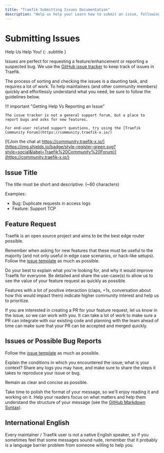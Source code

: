 ```yaml
---
title: "Traefik Submitting Issues Documentation"
description: "Help us help you! Learn how to submit an issue, following the guidelines, so the Traefik Proxy team can help. Read the technical documentation."
---
```


# Submitting Issues

Help Us Help You!
{: .subtitle }

Issues are perfect for requesting a feature/enhancement or reporting a suspected bug.
We use the [GitHub issue tracker](https://github.com/traefik/traefik/issues) to keep track of issues in Traefik.

The process of sorting and checking the issues is a daunting task, and requires a lot of work.
To help maintainers (and other community members) quickly and effortlessly understand what you need,
be sure to follow the guidelines below.

!!! important "Getting Help Vs Reporting an Issue"

    The issue tracker is not a general support forum, but a place to report bugs and asks for new features.

    For end-user related support questions, try using the [Traefik Community Forum](https://community.traefik-x.io/)
   [![Join the chat at https://community.traefik-x.io/](https://img.shields.io/badge/style-register-green.svg?style=social&label=Traefik%20Community%20Forum)](https://community.traefik-x.io/)

## Issue Title

The title must be short and descriptive. (~60 characters)

Examples:

* Bug: Duplicate requests in access logs
* Feature: Support TCP

## Feature Request

Traefik is an open source project and aims to be the best edge router possible.

Remember when asking for new features that these must be useful to the majority (and not only useful in edge case scenarios, or hack-like setups).
Follow the [issue template](https://github.com/traefik/traefik/blob/master/.github/ISSUE_TEMPLATE/feature-request.yml) as much as possible.

Do your best to explain what you're looking for, and why it would improve Traefik for everyone.
Be detailed and share the use-case(s) to allow us to see the value of your feature request as quickly as possible.

Features with a lot of positive interaction (claps, +1s, conversation about how this would impact them) indicate higher community interest and help us to prioritize.

If you are interested in creating a PR for your feature request, let us know in the issue, so we can work with you.
It can take a lot of work to make sure a PR can integrate with our existing code and planning with the team ahead of time can make sure that your PR can be accepted and merged quickly.

## Issues or Possible Bug Reports

Follow the [issue template](https://github.com/traefik/traefik/blob/master/.github/ISSUE_TEMPLATE/bug_report.yml) as much as possible.

Explain the conditions in which you encountered the issue; what is your context?
Share any logs you may have, and make sure to share the steps it takes to reproduce your issue or bug.

Remain as clear and concise as possible.

Take time to polish the format of your message, so we'll enjoy reading it and working on it.
Help your readers focus on what matters and help them understand the structure of your message (see the [GitHub Markdown Syntax](https://docs.github.com/en/get-started/writing-on-github)).

## International English

Every maintainer / Traefik user is not a native English speaker, so if you sometimes feel that some messages sound rude, remember that it probably is a language barrier problem from someone willing to help you.

